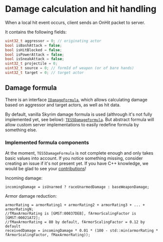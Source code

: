 # Damage calculation and hit handling

When a local hit event occurs, client sends an OnHit packet to server.

It contains the following fields:
```c++
uint32_t aggressor = 0; // originating actor
bool isBashAttack = false;
bool isHitBlocked = false;
bool isPowerAttack = false;
bool isSneakAttack = false;
uint32_t projectile = 0;
uint32_t source = 0; // formId of weapon (or of bare hands)
uint32_t target = 0; // target actor
```

## Damage formula

There is an interface
[`IDamageFormula`](https://github.com/skyrim-multiplayer/skymp/blob/main/skymp5-server/cpp/server_guest_lib/formulas/IDamageFormula.h),
which allows calculating damage based on aggressor and target actors, as well as hit data.

By default, vanilla Skyrim damage formula is used (althrough it's not fully
implemented yet, see below):
[`TES5DamageFormula`](https://github.com/skyrim-multiplayer/skymp/blob/main/skymp5-server/cpp/server_guest_lib/formulas/TES5DamageFormula.cpp).
But abstract formula will allow custom server implementations to easily redefine
formula by something else.

### Implemented formula components

At the moment, `TES5DamageFormula` is not complete enough and only takes basic
values into account. If you notice something missing, consider creating an
issue if it's not present yet. If you have C++ knowledge, we would be glad to
see your [contributions](https://github.com/skyrim-multiplayer/skymp/blob/main/CONTRIBUTING.md)!

Incoming damage:
```
incomingDamage = isUnarmed ? raceUnarmedDamage : baseWeaponDamage;
```

Armor damage reduction:
```
armorRating = armorRating1 + armorRating2 + armorRating3 + ... + armorRatingN;
//fMaxArmorRating is [GMST:00037DEB], fArmorScalingFactor is [GMST:00021A72];
//fMaxArmorRating = 80 by default, fArmorScalingFactor = 0.12 by default
receivedDamage = incomingDamage * 0.01 * (100 - std::min(armorRating * fArmorScalingFactor, fMaxArmorRating));
```
